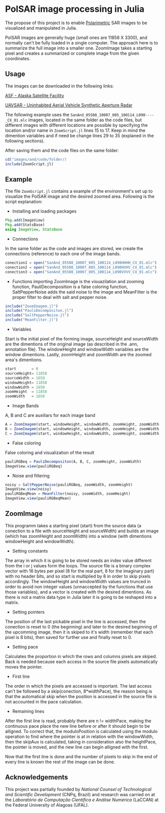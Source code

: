 # PolSAR image processing in Julia

The propose of this project is to enable [Polarimetric](https://en.wikipedia.org/wiki/Synthetic_aperture_radar#Polarimetry) SAR images to be visualized and manipulated in Julia. 

PolSAR images are generally huge (small ones are 11858 X 3300), and normally can't be fully loaded in a single computer. The approach here is to summarize the full image into a smaller one. ZoomImage takes a starting pixel and creates a summarized or complete image from the given coordinates.

## Usage

The images can be downloaded in the following links:

[ASF - Alaska Satellite Facility](https://vertex.daac.asf.alaska.edu/#)

[UAVSAR - Uninhabited Aerial Vehicle Synthetic Aperture Radar](http://uavsar.jpl.nasa.gov/cgi-bin/download.pl)

The following example uses the `SanAnd_05508_10007_005_100114_L090----_CX_01.mlc` images, located in the same folder as the code files, but different images with different locations are possible by specifying the location and/or name in `ZoomScript.jl` lines 15 to 17. Keep in mind the dimention variables and if need be change lines 29 to 35 (explaned in the following sections).

After saving them and the code files on the same folder:

```Julia
cd("images/and/code/folder/)
include(ZoomScript.jl)
```

## Example

The file `ZoomScript.jl` contains a example of the environment's set up to visualize the PolSAR image and the desired zoomed area.
Following is the script explanation:

* Installing and loading packages

```Julia
Pkg.add(ImageView)
Pkg.add(StatsBase)
using ImageView, StatsBase
```

* Connections

In the same folder as the code and images are stored, we create the connections (reference) to each one of the image bands.

```Julia
conection1 = open("SanAnd_05508_10007_005_100114_L090HHHH_CX_01.mlc")
conection2 = open("SanAnd_05508_10007_005_100114_L090HVHV_CX_01.mlc")
conection3 = open("SanAnd_05508_10007_005_100114_L090VVVV_CX_01.mlc")
```

* Functions importing
ZoomImage is the visuazilation and zooming function, PauliDecomposition is a false coloring function, SaltPepperNoise adds the said noise to the image and MeanFilter is the proper filter to deal with salt and pepper noise.

```Julia
include("ZoomImagem.jl")
include("PauliDecompositon.jl")
include("SaltPepperNoise.jl")
include("MeanFilter.jl")
```

* Variables

Start is the initial pixel of the forming image, sourceHeight and sourceWidth are the dimentions of the original image (as described in the .ann, annotation file). The windowHeight and windowWidth variables are the window dimentions. Lastly, zoomHeight and zoomWidth are the zoomed area's dimentions.

```Julia
start		= 0
sourceHeight= 11858
sourceWidth	= 1650
windowHeight= 11858
windowWidth	= 1650
zoomHeight 	= 11858
zoomWidth	= 1650
```

* Image Bands

A, B and C are auxiliars for each image band

```Julia
A = ZoomImagem(start, windowHeight, windowWidth, zoomHeight, zoomWidth, sourceHeight, sourceWidth, conection1)
B = ZoomImagem(start, windowHeight, windowWidth, zoomHeight, zoomWidth, sourceHeight, sourceWidth, conection2)
C = ZoomImagem(start, windowHeight, windowWidth, zoomHeight, zoomWidth, sourceHeight, sourceWidth, conection3)
```

* False coloring

False coloring and visualization of the result

```Julia
pauliRGBeq = PauliDecompositon(A, B, C, zoomHeight, zoomWidth)
ImageView.view(pauliRGBeq)
```

* Noise and filtering

```Julia
noisy = SaltPepperNoise(pauliRGBeq, zoomWidth, zoomHeight)
ImageView.view(noisy)
pauliRGBeqMean = MeanFilter(noisy, zoomWidth, zoomHeight)
ImageView.view(pauliRGBeqMean)
```


## ZoomImage

This programm takes a starting pixel (start) from the source data (a conection to a file with sourceHeight and sourceWidth) and builds an image (which has zoomHeight and zoomWidth) into a window (with dimentions windowHeight and windowWidth).

* Setting constants

The array in which it is going to be stored needs an index value different from the i or j values form the loops. The source file is a binary complex vector with 16 bytes per pixel (8 for the real part, 8 for the imaginary part) with no header bits, and so start is multiplied by 8 in order to skip pixels accordingly. The windowHeight and windowWidth values are trunced in order to avoid non integer values (unnaccepted by the functions that use those variables), and a vector is created with the desired dimentions. As there is not a matrix data type in Julia later it is going to be reshaped into a matrix.

* Setting pointers

The position of the last pickable pixel in the line is accessed, then the conection is reset to 0 (the beginning) and later to the desired beginning of the upcomming image, then it is skiped to it's width (remember that each pixel is 8 bits), then saved for further use and finally reset to 0.

* Setting pace

Calculates the proportion in which the rows and columns pixels are skiped. Back is needed because each access in the source file pixels automatically moves the pointer.

* First line

The order in which the pixels are accessed is important. The last access can't be followed by a skip(conection, 8*widthPace), the reason being is that the automatical skip when the position is accessed in the source file is not accounted in the pace calculation.

* Remaining lines

After the first line is read, probably there are n != widthPace, making the continuous pace place the new line before or after it should begin to be alligned. To correct that, the moduloPosition is calculated using the modulo operation to find where the pointer is at in relation with the windowWidth, then the skipAux is calculated, taking in consideration also the heightPace, the pointer is moved, and the new line can begin alligned with the first.

Now that the first line is done and the number of pixels to skip in the end of every line is known the rest of the image can be done.

## Acknowledgements

This project was partially founded by _National Counsel of Technological and Scientific Development_ (CNPq, Brazil) and research was carried on at the _Laboratório de Computação Científica e Análise Numérica_ (LaCCAN) at the Federal University of Alagoas (UFAL).
